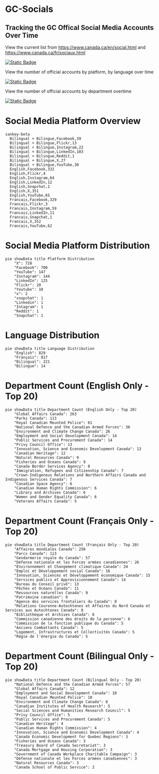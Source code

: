 # GC-Socials
## Tracking the GC Offical Social Media Accounts Over Time

View the current list from https://www.canada.ca/en/social.html and https://www.canada.ca/fr/sociaux.html

[![Static Badge](https://img.shields.io/badge/Open%20in%20Flatdata%20Viewer-FF00E8?style=for-the-badge&logo=github&logoColor=black)](https://flatgithub.com/PatLittle/GC-Socials?filename=sm.csv)

View the number of official accounts by platform, by language over time

[![Static Badge](https://img.shields.io/badge/Open%20in%20Flatdata%20Viewer-FF00E8?style=for-the-badge&logo=github&logoColor=black)](https://flatgithub.com/PatLittle/GC-Socials?filename=platform_counts.csv)

View the number of official accounts by department overtime

[![Static Badge](https://img.shields.io/badge/Open%20in%20Flatdata%20Viewer-FF00E8?style=for-the-badge&logo=github&logoColor=black)](https://flatgithub.com/PatLittle/GC-Socials?filename=department_counts.csv&sort=Count%2Cdesc&stickyColumnName=Date)


# Social Media Platform Overview

```mermaid
sankey-beta
  Bilingual + Bilingue,Facebook,39
  Bilingual + Bilingue,Flickr,13
  Bilingual + Bilingue,Instagram,22
  Bilingual + Bilingue,LinkedIn,103
  Bilingual + Bilingue,Reddit,1
  Bilingual + Bilingue,X,27
  Bilingual + Bilingue,YouTube,30
  English,Facebook,332
  English,Flickr,4
  English,Instagram,64
  English,LinkedIn,12
  English,Snapchat,1
  English,X,351
  English,YouTube,65
  Francais,Facebook,329
  Francais,Flickr,3
  Francais,Instagram,59
  Francais,LinkedIn,11
  Francais,Snapchat,1
  Francais,X,352
  Francais,YouTube,62
```

# Social Media Platform Distribution

```mermaid
pie showData title Platform Distribution
    "X": 728
    "Facebook": 700
    "YouTube": 147
    "Instagram": 144
    "LinkedIn": 125
    "Flickr": 20
    "Youtube": 10
    "x": 2
    "snapchat": 1
    "Linkedin": 1
    "Intagram": 1
    "Reddit": 1
    "Snapchat": 1
```

# Language Distribution

```mermaid
pie showData title Language Distribution
    "English": 829
    "Français": 817
    "Bilingual": 221
    "Bilingue": 14
```

# Department Count (English Only - Top 20)

```mermaid
pie showData title Department Count (English Only - Top 20)
    "Global Affairs Canada": 263
    "Parks Canada": 113
    "Royal Canadian Mounted Police": 61
    "National Defence and the Canadian Armed Forces": 36
    "Environment and Climate Change Canada": 26
    "Employment and Social Development Canada": 14
    "Public Services and Procurement Canada": 14
    "Privy Council Office": 13
    "Innovation, Science and Economic Development Canada": 13
    "Canadian Heritage": 12
    "Natural Resources Canada": 9
    "Fisheries and Oceans Canada": 9
    "Canada Border Services Agency": 8
    "Immigration, Refugees and Citizenship Canada": 7
    "Crown-Indigenous Relations and Northern Affairs Canada and Indigenous Services Canada": 7
    "Canadian Space Agency": 6
    "Canadian Human Rights Commission": 6
    "Library and Archives Canada": 6
    "Women and Gender Equality Canada": 6
    "Veterans Affairs Canada": 5
```

# Department Count (Français Only - Top 20)

```mermaid
pie showData title Department Count (Français Only - Top 20)
    "Affaires mondiales Canada": 258
    "Parcs Canada": 113
    "Gendarmerie royale du Canada": 57
    "Défense nationale et les Forces armées canadiennes": 26
    "Environnement et Changement climatique Canada": 24
    "Emploi et Développement social Canada": 16
    "Innovation, Sciences et Développement économique Canada": 15
    "Services publics et Approvisionnement Canada": 14
    "Bureau du Conseil privé": 13
    "Pêches et Océans Canada": 11
    "Ressources naturelles Canada": 9
    "Patrimoine canadien": 9
    "Agence des services frontaliers du Canada": 8
    "Relations Couronne-Autochtones et Affaires du Nord Canada et Services aux Autochtones Canada": 8
    "Bibliothèque et Archives Canada": 6
    "Commission canadienne des droits de la personne": 6
    "Commission de la fonction publique du Canada": 5
    "Anciens Combattants Canada": 5
    "Logement, Infrastructures et Collectivités Canada": 5
    "Régie de l'énergie du Canada": 5
```

# Department Count (Bilingual Only - Top 20)

```mermaid
pie showData title Department Count (Bilingual Only - Top 20)
    "National Defence and the Canadian Armed Forces": 57
    "Global Affairs Canada": 12
    "Employment and Social Development Canada": 10
    "Royal Canadian Mounted Police": 10
    "Environment and Climate Change Canada": 8
    "Canadian Institutes of Health Research": 5
    "Social Sciences and Humanities Research Council": 5
    "Privy Council Office": 5
    "Public Services and Procurement Canada": 5
    "Canadian Heritage": 4
    "Canadian Human Rights Commission": 4
    "Innovation, Science and Economic Development Canada": 4
    "Canada Economic Development for Quebec Regions": 3
    "Fisheries and Oceans Canada": 3
    "Treasury Board of Canada Secretariat": 3
    "Canada Mortgage and Housing Corporation": 3
    "Government of Canada Workplace Charitable Campaign": 3
    "Défense nationale et les Forces armées canadiennes": 3
    "Natural Resources Canada": 3
    "Canada School of Public Service": 2
```
